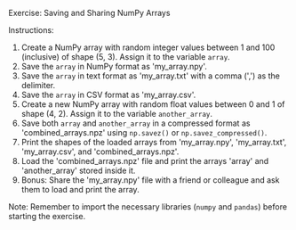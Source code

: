 Exercise: Saving and Sharing NumPy Arrays

Instructions:
1. Create a NumPy array with random integer values between 1 and 100 (inclusive) of shape (5, 3). Assign it to the variable `array`.
2. Save the `array` in NumPy format as 'my_array.npy'.
3. Save the `array` in text format as 'my_array.txt' with a comma (',') as the delimiter.
4. Save the `array` in CSV format as 'my_array.csv'.
5. Create a new NumPy array with random float values between 0 and 1 of shape (4, 2). Assign it to the variable `another_array`.
6. Save both `array` and `another_array` in a compressed format as 'combined_arrays.npz' using `np.savez()` or `np.savez_compressed()`.
7. Print the shapes of the loaded arrays from 'my_array.npy', 'my_array.txt', 'my_array.csv', and 'combined_arrays.npz'.
8. Load the 'combined_arrays.npz' file and print the arrays 'array' and 'another_array' stored inside it.
9. Bonus: Share the 'my_array.npy' file with a friend or colleague and ask them to load and print the array.

Note: Remember to import the necessary libraries (`numpy` and `pandas`) before starting the exercise.
